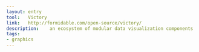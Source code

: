 ```yaml
---
layout: entry
tool:	Victory
link:	http://formidable.com/open-source/victory/
description:	an ecosystem of modular data visualization components
tags:
- graphics	
---
```


